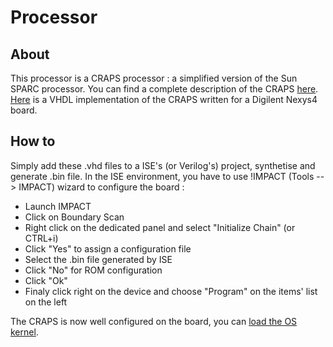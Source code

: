 # Processor
## About 
This processor is a CRAPS processor : a simplified version of the Sun SPARC processor.
You can find a complete description of the CRAPS [here](doc/craps.pdf).
[Here](ISE_project) is a VHDL implementation of the CRAPS written for a Digilent Nexys4 board.

## How to
Simply add these .vhd files to a ISE's (or Verilog's) project, synthetise and generate .bin file.
In the ISE environment, you have to use !IMPACT (Tools --> IMPACT) wizard to configure the board : 

- Launch IMPACT
- Click on Boundary Scan
- Right click on the dedicated panel and select "Initialize Chain" (or CTRL+i)
- Click "Yes" to assign a configuration file
- Select the .bin file generated by ISE
- Click "No" for ROM configuration
- Click "Ok"
- Finaly click right on the device and choose "Program" on the items' list on the left

The CRAPS is now well configured on the board, you can [load the OS kernel](../Utils/README.md).
